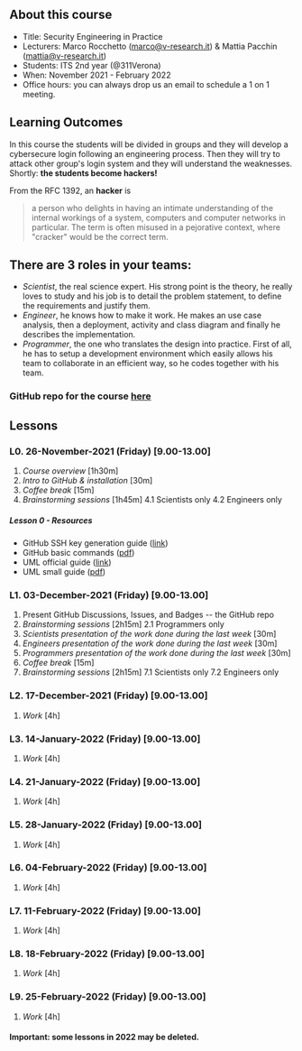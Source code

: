 ## About this course
- Title: Security Engineering in Practice
- Lecturers: Marco Rocchetto (marco@v-research.it) & Mattia Pacchin (mattia@v-research.it)
- Students: ITS 2nd year (@311Verona)
- When: November 2021 - February 2022
- Office hours: you can always drop us an email to schedule a 1 on 1 meeting.

## Learning Outcomes
In this course the students will be divided in groups and they will develop a cybersecure login following an engineering process.
Then they will try to attack other group's login system and they will understand the weaknesses.  
Shortly: **the students become hackers!**

From the RFC 1392, an **hacker** is
>a person who delights in having an intimate understanding of the
>internal workings of a system, computers and computer networks in
>particular.  The term is often misused in a pejorative context,
>where "cracker" would be the correct term.

## There are 3 roles in your teams:
* *Scientist*, the real science expert. His strong point is the theory, he really loves to study and his job is to detail the problem statement, to define the requirements and justify them.
* *Engineer*, he knows how to make it work. He makes an use case analysis, then a deployment, activity and class diagram and finally he describes the implementation.
* *Programmer*, the one who translates the design into practice. First of all, he has to setup a development environment which easily allows his team to collaborate in an efficient way, so he codes together with his team.

### GitHub repo for the course [here](https://github.com/v-research/securityengineering)

## Lessons
### L0. 26-November-2021 (Friday) [9.00-13.00]
1. *Course overview* [1h30m]
2. *Intro to GitHub & installation* [30m]
3. *Coffee break* [15m]
4. *Brainstorming sessions* [1h45m]
    4.1 Scientists only
    4.2 Engineers only

##### Lesson 0 - Resources
- GitHub SSH key generation guide ([link](https://docs.github.com/en/authentication/connecting-to-github-with-ssh/generating-a-new-ssh-key-and-adding-it-to-the-ssh-agent))
- GitHub basic commands ([pdf](material/github_commands.pdf))
- UML official guide ([link](https://www.uml-diagrams.org/))
- UML small guide ([pdf](material/UML_theory.pdf))

### L1. 03-December-2021 (Friday) [9.00-13.00]
1. Present GitHub Discussions, Issues, and Badges -- the GitHub repo
2. *Brainstorming sessions* [2h15m]
    2.1 Programmers only
3. *Scientists presentation of the work done during the last week* [30m]
4. *Engineers presentation of the work done during the last week* [30m]
5. *Programmers presentation of the work done during the last week* [30m]
6. *Coffee break* [15m]
7. *Brainstorming sessions* [2h15m]
    7.1 Scientists only
    7.2 Engineers only

### L2. 17-December-2021 (Friday) [9.00-13.00]
1. *Work* [4h]

### L3. 14-January-2022 (Friday) [9.00-13.00]
1. *Work* [4h]

### L4. 21-January-2022 (Friday) [9.00-13.00]
1. *Work* [4h]

### L5. 28-January-2022 (Friday) [9.00-13.00]
1. *Work* [4h]

### L6. 04-February-2022 (Friday) [9.00-13.00]
1. *Work* [4h]

### L7. 11-February-2022 (Friday) [9.00-13.00]
1. *Work* [4h]

### L8. 18-February-2022 (Friday) [9.00-13.00]
1. *Work* [4h]

### L9. 25-February-2022 (Friday) [9.00-13.00]
1. *Work* [4h]

#### Important: some lessons in 2022 may be deleted.
